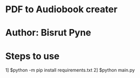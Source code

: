 # PDF to Audiobook creater
# Author: Bisrut Pyne
# Steps to use

1] $python -m pip install requirements.txt
2] $python main.py